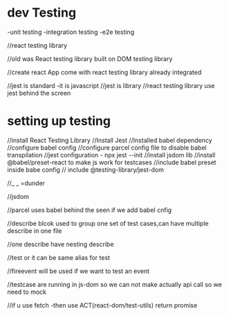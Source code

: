 
# dev Testing
-unit testing
-integration testing
-e2e testing

//react testing library

//old was React testing library built on DOM testing library

//create react App come with react testing library already integrated

//jest is standard -it is javascript
//jest is library 
//react testing library use jest behind the screen

# setting up testing
//install React Testing Library
//Install Jest
//Installed babel dependency
//configure babel config
//configure parcel config file to disable babel transpilation
//jest configuration - npx jest --init
//install jsdom lib
//install  @babel/preset-react  to make js work for testcases
//include babel preset inside babe config
// include @testing-library/jest-dom

//_ _ =dunder

//jsdom

//parcel uses babel behind the seen if we add babel cnfig 

//describe blcok used to group one set of test cases,can have multiple describe in one file

//one describe have nesting describe

//test or it can be same alias for test

//fireevent will be used if we want to test an event

//testcase are running in js-dom so we can not make actually api call so we need to mock 

//if u use fetch -then use ACT(react-dom/test-utils) return promise